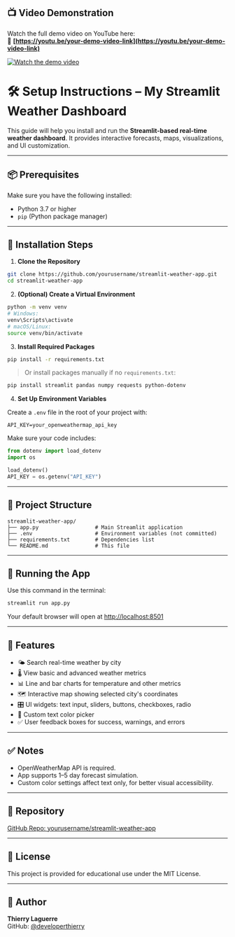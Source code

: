 ## 📺 Video Demonstration

Watch the full demo video on YouTube here:  
🎥 **[https://youtu.be/your-demo-video-link](https://youtu.be/your-demo-video-link)**

[![Watch the demo video](https://img.youtube.com/vi/your-demo-video-link/0.jpg)](https://youtu.be/your-demo-video-link)


# 🛠️ Setup Instructions – My Streamlit Weather Dashboard

This guide will help you install and run the **Streamlit-based real-time weather dashboard**. It provides interactive forecasts, maps, visualizations, and UI customization.

---

## 📦 Prerequisites

Make sure you have the following installed:

- Python 3.7 or higher  
- `pip` (Python package manager)

---

## 🔧 Installation Steps

1. **Clone the Repository**

```bash
git clone https://github.com/yourusername/streamlit-weather-app.git
cd streamlit-weather-app
```

2. **(Optional) Create a Virtual Environment**

```bash
python -m venv venv
# Windows:
venv\Scripts\activate
# macOS/Linux:
source venv/bin/activate
```

3. **Install Required Packages**

```bash
pip install -r requirements.txt
```

> Or install packages manually if no `requirements.txt`:

```bash
pip install streamlit pandas numpy requests python-dotenv
```

4. **Set Up Environment Variables**

Create a `.env` file in the root of your project with:

```env
API_KEY=your_openweathermap_api_key
```

Make sure your code includes:

```python
from dotenv import load_dotenv
import os

load_dotenv()
API_KEY = os.getenv("API_KEY")
```

---

## 📂 Project Structure

```
streamlit-weather-app/
├── app.py                  # Main Streamlit application
├── .env                    # Environment variables (not committed)
├── requirements.txt        # Dependencies list
└── README.md               # This file
```

---

## 🚀 Running the App

Use this command in the terminal:

```bash
streamlit run app.py
```

Your default browser will open at [http://localhost:8501](http://localhost:8501)

---

## 🎨 Features

- 🌤️ Search real-time weather by city
- 🌡️ View basic and advanced weather metrics
- 📊 Line and bar charts for temperature and other metrics
- 🗺️ Interactive map showing selected city's coordinates
- 🎛️ UI widgets: text input, sliders, buttons, checkboxes, radio
- 🎨 Custom text color picker
- ✅ User feedback boxes for success, warnings, and errors

---

## ✅ Notes

- OpenWeatherMap API is required.
- App supports 1–5 day forecast simulation.
- Custom color settings affect text only, for better visual accessibility.

---

## 🔗 Repository

[GitHub Repo: yourusername/streamlit-weather-app](https://github.com/yourusername/streamlit-weather-app)

---

## 📄 License

This project is provided for educational use under the MIT License.

---

## 🙋 Author

**Thierry Laguerre**  
GitHub: [@developerthierry](https://github.com/developerthierry)
